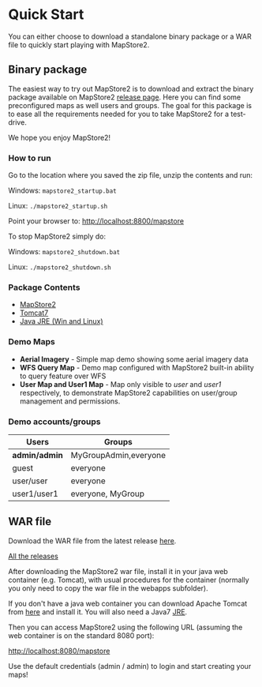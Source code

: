 # Quick Start

You can either choose to download a standalone binary package or a WAR file to quickly start playing with MapStore2.

## Binary package
The easiest way to try out MapStore2 is to download and extract the binary package available on MapStore2 [release page](https://github.com/geosolutions-it/MapStore2/releases/latest).
Here you can find some preconfigured maps as well users and groups.
The goal for this package is to ease all the requirements needed for you to take MapStore2 for a test-drive.

We hope you enjoy MapStore2!

### How to run
Go to the location where you saved the zip file, unzip the contents and run:

Windows: `mapstore2_startup.bat`

Linux: `./mapstore2_startup.sh`

Point your browser to: [http://localhost:8800/mapstore](http://localhost:8800/mapstore)

To stop MapStore2 simply do:

Windows: `mapstore2_shutdown.bat`

Linux: `./mapstore2_shutdown.sh`

### Package Contents
* [MapStore2](https://github.com/geosolutions-it/MapStore2/releases/latest)
* [Tomcat7](http://tomcat.apache.org/)
* [Java JRE (Win and Linux)](https://www.oracle.com/technetwork/java/javase/downloads/index.html)

### Demo Maps
* **Aerial Imagery** - Simple map demo showing some aerial imagery data
* **WFS Query Map** - Demo map configured with MapStore2 built-in ability to query feature over WFS
* **User Map and User1 Map** - Map only visible to *user* and *user1* respectively, to demonstrate MapStore2 capabilities on user/group management and permissions.

### Demo accounts/groups
| **Users**       | **Groups**            |
|-----------------|-----------------------|
| **admin/admin** | MyGroupAdmin,everyone |
| guest           | everyone              |
| user/user       | everyone              |
| user1/user1     | everyone, MyGroup     |

## WAR file

Download the WAR file from the latest release [here](https://github.com/geosolutions-it/MapStore2/releases/latest).

[All the releases](https://github.com/geosolutions-it/MapStore2/releases)

After downloading the MapStore2 war file, install it in your java web container (e.g. Tomcat), with usual procedures for the container (normally you only need to copy the war file in the webapps subfolder).

If you don't have a java web container you can download Apache Tomcat from [here](https://tomcat.apache.org/download-70.cgi) and install it. You will also need a Java7 [JRE](https://www.oracle.com/technetwork/java/javase/downloads/jre7-downloads-1880261.html).

Then you can access MapStore2 using the following URL (assuming the web container is on the standard 8080 port):

[http://localhost:8080/mapstore](http://localhost:8080/mapstore)

Use the default credentials (admin / admin) to login and start creating your maps!
